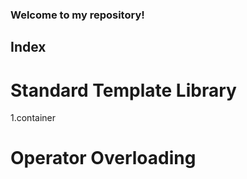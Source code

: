 ### Welcome to my repository!


## Index


# Standard Template Library  
1.container

# Operator Overloading  





